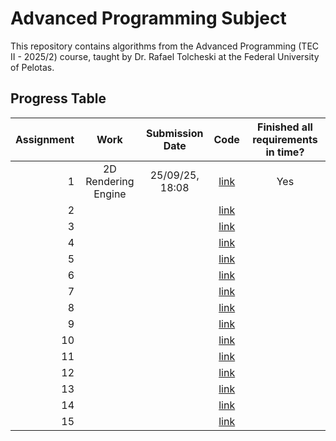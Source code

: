 # Advanced Programming Subject

This repository contains algorithms from the Advanced Programming (TEC II - 2025/2) course, taught by Dr. Rafael Tolcheski at the Federal University of Pelotas.

## Progress Table
| Assignment | Work | Submission Date | Code | Finished all requirements in time? |
| --: | :-: | :-: | :-: | :-:|
| 1 | 2D Rendering Engine |25/09/25, 18:08 | [link](https://github.com/Eduardo-Machado-Behling/Advanced-Programming/tree/main/Engine) | Yes |
| 2 | | | [link]() | |
| 3 | | | [link]() | |
| 4 | | | [link]() | |
| 5 | | | [link]() | |
| 6 | | | [link]() | |
| 7 | | | [link]() | |
| 8 | | | [link]() | |
| 9 | | | [link]() | |
| 10 | | | [link]() | |
| 11 | | | [link]() | |
| 12 | | | [link]() | |
| 13 | | | [link]() | |
| 14 | | | [link]() | |
| 15 | | | [link]() | |
